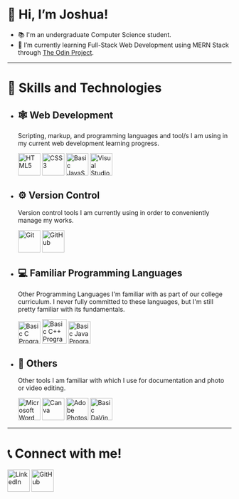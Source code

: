 # 👋 Hi, I’m Joshua!
- 📚 I'm an undergraduate Computer Science student.
- 🌱 I’m currently learning Full-Stack Web Development using MERN Stack through [The Odin Project](https://www.theodinproject.com/).
___
# 🧾 Skills and Technologies
- ## 🕸 Web Development
    Scripting, markup, and programming languages and tool/s I am using in my current web development learning progress.
    
    [<img alt="HTML5" title="HTML5" src="https://cdn-icons-png.flaticon.com/512/5968/5968267.png" target="_blank" width="50">](https://en.wikipedia.org/wiki/HTML5) [<img alt="CSS3" title="CSS3" src="https://cdn-icons-png.flaticon.com/512/5968/5968242.png" width="50">](https://en.wikipedia.org/wiki/CSS) [<img alt="Basic JavaScript" title="Basic JavaScript Programming" src="https://cdn-icons-png.flaticon.com/512/5968/5968292.png" width="50">](https://en.wikipedia.org/wiki/JavaScript)  [<img alt="Visual Studio Code" title="Visual Studio Code" src="https://upload.wikimedia.org/wikipedia/commons/thumb/9/9a/Visual_Studio_Code_1.35_icon.svg/2048px-Visual_Studio_Code_1.35_icon.svg.png" width="50">](https://en.wikipedia.org/wiki/Visual_Studio_Code)

- ## ⚙ Version Control
    Version control tools I am currently using in order to conveniently manage my works.
    
    <img alt="Git" title="Git" src="https://git-scm.com/images/logos/downloads/Git-Icon-1788C.png" width="50"> <img alt="GitHub" title="GitHub" src="https://cdn-icons-png.flaticon.com/512/733/733609.png" width="50"> 

- ## 💻 Familiar Programming Languages
    Other Programming Languages I'm familiar with as part of our college curriculum. I never fully committed to these languages, but I'm still pretty familiar with its fundamentals.

    <img alt="Basic C Programming" title="Basic C Programming" src="https://upload.wikimedia.org/wikipedia/commons/thumb/1/18/C_Programming_Language.svg/695px-C_Programming_Language.svg.png" width="50"> <img alt="Basic C++ Programming" title="Basic C++ Programming" src="https://cdn-icons-png.flaticon.com/512/6132/6132222.png" width="55"> <img alt="Basic Java Programming" title="Basic Java Programming" src="https://cdn-icons-png.flaticon.com/512/226/226777.png" width="50">
    
- ## 🎨 Others
    Other tools I am familiar with which I use for documentation and photo or video editing.

    <img alt="Microsoft Word" title="Microsoft Word" src="https://upload.wikimedia.org/wikipedia/commons/thumb/8/8d/Microsoft_Word_2013-2019_logo.svg/1200px-Microsoft_Word_2013-2019_logo.svg.png" width="50"> <img alt="Canva" title="Canva" src="https://cdn-images-1.medium.com/max/1200/1*A6kkoOVJVpXPWewg8axc5w.png" width="50"> <img alt="Adobe Photoshop" title="Adobe Photoshop" src="https://cdn-icons-png.flaticon.com/512/5968/5968520.png" width="50"> <img alt="Basic DaVinci Resolve" title="Basic DaVinci Resolve" src="https://upload.wikimedia.org/wikipedia/commons/thumb/9/90/DaVinci_Resolve_17_logo.svg/1200px-DaVinci_Resolve_17_logo.svg.png" width="50"> 
___
# 📞 Connect with me!
[<img alt="LinkedIn" title="LinkedIn" src="https://cdn-icons-png.flaticon.com/512/145/145807.png" width="50">](https://www.linkedin.com/in/joshua-caleb-bolito-7a7401214) [<img alt="GitHub" title="GitHub" src="https://cdn-icons-png.flaticon.com/512/733/733609.png" width="50">](https://github.com/JCBolito)
